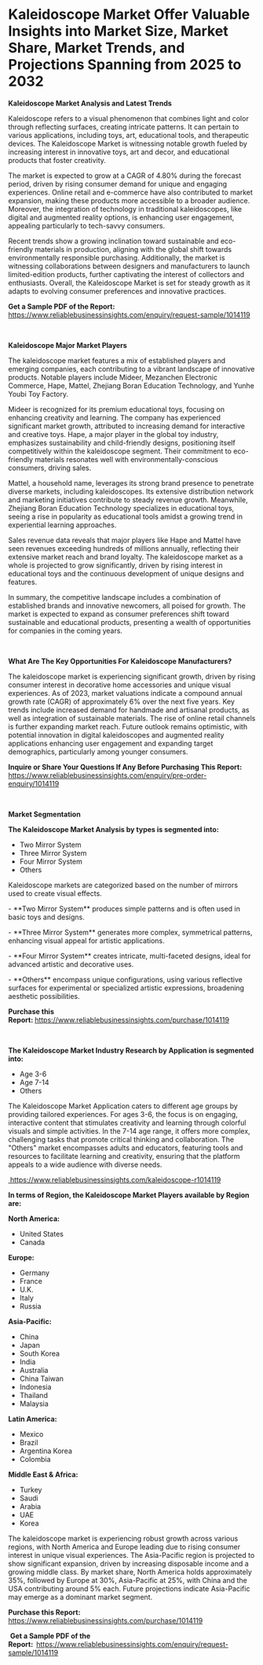 <p><h1>Kaleidoscope Market Offer Valuable Insights into Market Size, Market Share, Market Trends, and Projections Spanning from 2025 to 2032</h1></p><p><strong>Kaleidoscope Market Analysis and Latest Trends</strong></p>
<p><p>Kaleidoscope refers to a visual phenomenon that combines light and color through reflecting surfaces, creating intricate patterns. It can pertain to various applications, including toys, art, educational tools, and therapeutic devices. The Kaleidoscope Market is witnessing notable growth fueled by increasing interest in innovative toys, art and decor, and educational products that foster creativity. </p><p>The market is expected to grow at a CAGR of 4.80% during the forecast period, driven by rising consumer demand for unique and engaging experiences. Online retail and e-commerce have also contributed to market expansion, making these products more accessible to a broader audience. Moreover, the integration of technology in traditional kaleidoscopes, like digital and augmented reality options, is enhancing user engagement, appealing particularly to tech-savvy consumers.</p><p>Recent trends show a growing inclination toward sustainable and eco-friendly materials in production, aligning with the global shift towards environmentally responsible purchasing. Additionally, the market is witnessing collaborations between designers and manufacturers to launch limited-edition products, further captivating the interest of collectors and enthusiasts. Overall, the Kaleidoscope Market is set for steady growth as it adapts to evolving consumer preferences and innovative practices.</p></p>
<p><strong>Get a Sample PDF of the Report:&nbsp;</strong> <a href="https://www.reliablebusinessinsights.com/enquiry/request-sample/1014119?utm_campaign=1117&utm_medium=2&utm_source=Github&utm_content=ia&utm_term=16042025&utm_id=kaleidoscope">https://www.reliablebusinessinsights.com/enquiry/request-sample/1014119</a></p>
<p>&nbsp;</p>
<p><strong>Kaleidoscope Major Market Players</strong></p>
<p><p>The kaleidoscope market features a mix of established players and emerging companies, each contributing to a vibrant landscape of innovative products. Notable players include Mideer, Mezanchen Electronic Commerce, Hape, Mattel, Zhejiang Boran Education Technology, and Yunhe Youbi Toy Factory. </p><p>Mideer is recognized for its premium educational toys, focusing on enhancing creativity and learning. The company has experienced significant market growth, attributed to increasing demand for interactive and creative toys. Hape, a major player in the global toy industry, emphasizes sustainability and child-friendly designs, positioning itself competitively within the kaleidoscope segment. Their commitment to eco-friendly materials resonates well with environmentally-conscious consumers, driving sales.</p><p>Mattel, a household name, leverages its strong brand presence to penetrate diverse markets, including kaleidoscopes. Its extensive distribution network and marketing initiatives contribute to steady revenue growth. Meanwhile, Zhejiang Boran Education Technology specializes in educational toys, seeing a rise in popularity as educational tools amidst a growing trend in experiential learning approaches.</p><p>Sales revenue data reveals that major players like Hape and Mattel have seen revenues exceeding hundreds of millions annually, reflecting their extensive market reach and brand loyalty. The kaleidoscope market as a whole is projected to grow significantly, driven by rising interest in educational toys and the continuous development of unique designs and features. </p><p>In summary, the competitive landscape includes a combination of established brands and innovative newcomers, all poised for growth. The market is expected to expand as consumer preferences shift toward sustainable and educational products, presenting a wealth of opportunities for companies in the coming years.</p></p>
<p>&nbsp;</p>
<p><strong>What Are The Key Opportunities For Kaleidoscope Manufacturers?</strong></p>
<p><p>The kaleidoscope market is experiencing significant growth, driven by rising consumer interest in decorative home accessories and unique visual experiences. As of 2023, market valuations indicate a compound annual growth rate (CAGR) of approximately 6% over the next five years. Key trends include increased demand for handmade and artisanal products, as well as integration of sustainable materials. The rise of online retail channels is further expanding market reach. Future outlook remains optimistic, with potential innovation in digital kaleidoscopes and augmented reality applications enhancing user engagement and expanding target demographics, particularly among younger consumers.</p></p>
<p><strong>Inquire or Share Your Questions If Any Before Purchasing This Report:</strong> <a href="https://www.reliablebusinessinsights.com/enquiry/pre-order-enquiry/1014119?utm_campaign=1117&utm_medium=2&utm_source=Github&utm_content=ia&utm_term=16042025&utm_id=kaleidoscope">https://www.reliablebusinessinsights.com/enquiry/pre-order-enquiry/1014119</a></p>
<p>&nbsp;</p>
<p><strong>Market Segmentation</strong></p>
<p><strong>The Kaleidoscope Market Analysis by types is segmented into:</strong></p>
<p><ul><li>Two Mirror System</li><li>Three Mirror System</li><li>Four Mirror System</li><li>Others</li></ul></p>
<p><p>Kaleidoscope markets are categorized based on the number of mirrors used to create visual effects. </p><p>- **Two Mirror System** produces simple patterns and is often used in basic toys and designs. </p><p>- **Three Mirror System** generates more complex, symmetrical patterns, enhancing visual appeal for artistic applications. </p><p>- **Four Mirror System** creates intricate, multi-faceted designs, ideal for advanced artistic and decorative uses. </p><p>- **Others** encompass unique configurations, using various reflective surfaces for experimental or specialized artistic expressions, broadening aesthetic possibilities.</p></p>
<p><strong>Purchase this Report:&nbsp;</strong><a href="https://www.reliablebusinessinsights.com/purchase/1014119?utm_campaign=1117&utm_medium=2&utm_source=Github&utm_content=ia&utm_term=16042025&utm_id=kaleidoscope">https://www.reliablebusinessinsights.com/purchase/1014119</a></p>
<p>&nbsp;</p>
<p><strong>The Kaleidoscope Market Industry Research by Application is segmented into:</strong></p>
<p><ul><li>Age 3-6</li><li>Age 7-14</li><li>Others</li></ul></p>
<p><p>The Kaleidoscope Market Application caters to different age groups by providing tailored experiences. For ages 3-6, the focus is on engaging, interactive content that stimulates creativity and learning through colorful visuals and simple activities. In the 7-14 age range, it offers more complex, challenging tasks that promote critical thinking and collaboration. The "Others" market encompasses adults and educators, featuring tools and resources to facilitate learning and creativity, ensuring that the platform appeals to a wide audience with diverse needs.</p></p>
<p><a href="https://www.reliablebusinessinsights.com/kaleidoscope-r1014119?utm_campaign=1117&utm_medium=2&utm_source=Github&utm_content=ia&utm_term=16042025&utm_id=kaleidoscope">&nbsp;https://www.reliablebusinessinsights.com/kaleidoscope-r1014119</a></p>
<p><strong>In terms of Region, the Kaleidoscope Market Players available by Region are:</strong></p>
<p>
    <p> <strong> North America: </strong>
        <ul>
            <li>United States</li>
            <li>Canada</li>
        </ul>
        </p> 
    <p> <strong> Europe: </strong>
        <ul>
            <li>Germany</li>
            <li>France</li>
            <li>U.K.</li>
            <li>Italy</li>
            <li>Russia</li>
        </ul>
        </p> 
    <p> <strong> Asia-Pacific: </strong>
        <ul>
            <li>China</li>
            <li>Japan</li>
            <li>South Korea</li>
            <li>India</li>
            <li>Australia</li>
            <li>China Taiwan</li>
            <li>Indonesia</li>
            <li>Thailand</li>
            <li>Malaysia</li>
        </ul>
        </p> 
    <p> <strong> Latin America: </strong>
        <ul>
            <li>Mexico</li>
            <li>Brazil</li>
            <li>Argentina Korea</li>
            <li>Colombia</li>
        </ul>
        </p> 
    <p> <strong> Middle East & Africa: </strong>
        <ul>
            <li>Turkey</li>
            <li>Saudi</li>
            <li>Arabia</li>
            <li>UAE</li>
            <li>Korea</li>
        </ul>
    </p>
    </p>
<p><p>The kaleidoscope market is experiencing robust growth across various regions, with North America and Europe leading due to rising consumer interest in unique visual experiences. The Asia-Pacific region is projected to show significant expansion, driven by increasing disposable income and a growing middle class. By market share, North America holds approximately 35%, followed by Europe at 30%, Asia-Pacific at 25%, with China and the USA contributing around 5% each. Future projections indicate Asia-Pacific may emerge as a dominant market segment.</p></p>
<p><strong>Purchase this Report: </strong><a href="https://www.reliablebusinessinsights.com/purchase/1014119?utm_campaign=1117&utm_medium=2&utm_source=Github&utm_content=ia&utm_term=16042025&utm_id=kaleidoscope">https://www.reliablebusinessinsights.com/purchase/1014119</a></p>
<p>&nbsp;<strong>Get a Sample PDF of the Report:&nbsp;&nbsp;</strong><a href="https://www.reliablebusinessinsights.com/enquiry/request-sample/1014119?utm_campaign=1117&utm_medium=2&utm_source=Github&utm_content=ia&utm_term=16042025&utm_id=kaleidoscope">https://www.reliablebusinessinsights.com/enquiry/request-sample/1014119</a></p>
<p><strong></strong></p>
<p><p></p><p></p><p></p></p>